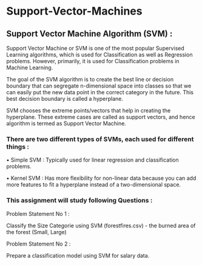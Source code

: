 # Support-Vector-Machines

## Support Vector Machine Algorithm (SVM) :

Support Vector Machine or SVM is one of the most popular Supervised Learning algorithms, which is used for Classification as well as Regression problems. However, primarily, it is used for Classification problems in Machine Learning.

The goal of the SVM algorithm is to create the best line or decision boundary that can segregate n-dimensional space into classes so that we can easily put the new data point in the correct category in the future. This best decision boundary is called a hyperplane.

SVM chooses the extreme points/vectors that help in creating the hyperplane. These extreme cases are called as support vectors, and hence algorithm is termed as Support Vector Machine. 

### There are two different types of SVMs, each used for different things :

•	Simple SVM : Typically used for linear regression and classification problems.

•	Kernel SVM : Has more flexibility for non-linear data because you can add more features to fit a hyperplane instead of a two-dimensional space.

### This assignment will study following Questions :

Problem Statement No 1 :

Classify the Size Categorie using SVM (forestfires.csv) - the burned area of the forest (Small, Large)

Problem Statement No 2 :

Prepare a classification model using SVM for salary data.
